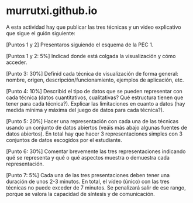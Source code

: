 # murrutxi.github.io

A esta actividad hay que publicar las tres técnicas y un video explicativo que sigue el guión siguiente:

[Puntos 1 y 2] Presentaros siguiendo el esquema de la PEC 1.

[Puntos 1 y 2: 5%] Indicad donde está colgada la visualización y cómo  acceder.

[Punto 3: 30%] Definid cada técnica de visualización de forma general: nombre, origen, descripción/funcionamiento, ejemplos de aplicación, etc.

[Punto 4: 10%] Describid el tipo de datos que se pueden representar con cada técnica (datos cuantitativos, cualitativas? Qué estructura tienen que tener para cada técnica?). Explicar las limitaciones en cuanto a datos (hay medida mínima y máxima del juego de datos para cada técnica?).

[Punto 5: 20%] Hacer una representación con cada una de las técnicas usando un conjunto de datos abiertos (veáis más abajo algunas fuentes de datos abiertos). En total hay que hacer 3 representaciones simples con 3 conjuntos de datos escogidos por el estudiante.

[Punto 6: 30%] Comentar brevemente las tres representaciones indicando qué se representa y qué o qué aspectos muestra o demuestra cada representación. 

[Punto 7: 5%] Cada una de las tres presentaciones deben tener una duración de unos 2-3 minutos. En total, el vídeo (único) con las tres técnicas no puede exceder de 7 minutos. Se penalizará salir de ese rango, porque se valora la capacidad de síntesis y de comunicación.
